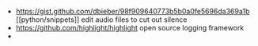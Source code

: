 - https://gist.github.com/dbieber/98f909640773b5b0a0fe5696da369a1b [[python/snippets]] edit audio files to cut out silence
- https://github.com/highlight/highlight open source logging framework
-